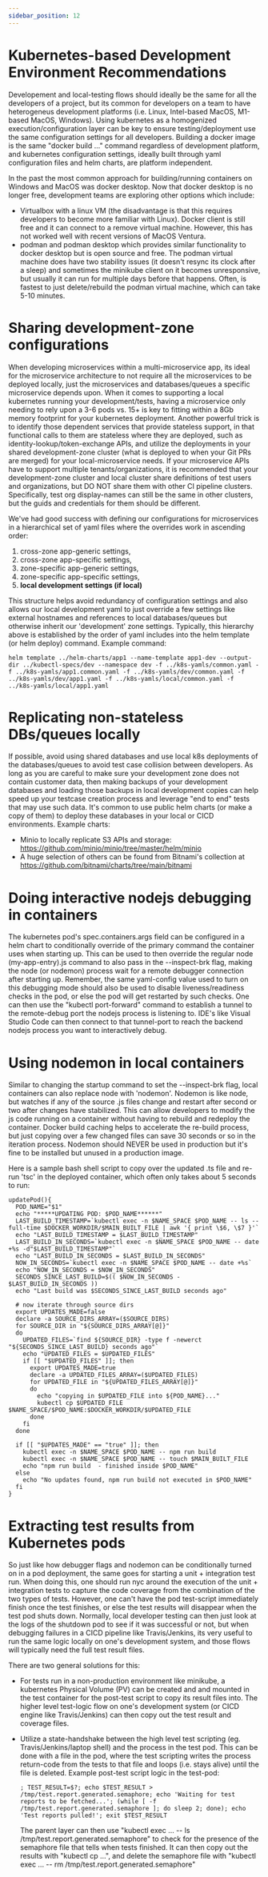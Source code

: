 ```yaml
---
sidebar_position: 12
---
```


# Kubernetes-based Development Environment Recommendations

Developement and local-testing flows should ideally be the same for all the developers of a project, but its
common for developers on a team to have heterogeneus development platforms (i.e. Linux, Intel-based MacOS, M1-based MacOS, Windows).
Using kubernetes as a homogenized execution/configuration layer can be key to ensure testing/deployment
use the same configuration settings for all developers.  Building a docker image is the same "docker build ..." command
regardless of development platform, and kubernetes configuration settings, ideally built through yaml configuration files and 
helm charts, are platform independent.

In the past the most common approach for building/running containers on Windows and MacOS
was docker desktop. Now that docker desktop is no longer free, development teams are exploring other
options which include:
* Virtualbox with a linux VM (the disadvantage is that this requires developers to become more
  familiar with Linux). Docker client is still free and it can connect to a remove virtual
  machine.  However, this has not worked well with recent versions of MacOS Ventura.
* podman and podman desktop which provides similar functionality to docker desktop but is
  open source and free.  The podman virtual machine does have two stability issues (it doesn't resync its
  clock after a sleep) and sometimes the minikube client on it becomes unresponsive, but usually it can run for multiple
  days before that happens.  Often, is fastest to just delete/rebuild the podman virtual machine, which can take 5-10 minutes.

# Sharing development-zone configurations
When developing microservices within a multi-microservice app, its ideal for the microservice architecture to not require all the
microservices to be deployed locally, just the microservices and databases/queues a specific microservice depends upon.  When it comes to
supporting a local kubernetes running your development/tests, having a microservice only needing to rely upon a 3-6 pods vs. 15+ is key to
fitting within a 8Gb memory footprint for your kubernetes deployment.  Another powerful trick is to identify those dependent services that
provide stateless support, in that functional calls to them are stateless where they are deployed, such as identity-lookup/token-exchange
APIs, and utilize the deployments in your shared development-zone cluster (what is deployed to when your Git PRs are merged) for your
local-microservice needs.  If your microservice APIs have to support multiple tenants/organizations, it is recommended that your 
development-zone cluster and local cluster share definitions of test users and organizations, but DO NOT share them with other CI pipeline
clusters. Specifically, test org display-names can still be the same in other clusters, but the guids and credentials for them should be
different.

We've had good success with defining our configurations for microservices in a hierarchical set of yaml files where the overrides
work in ascending order:
1. cross-zone app-generic settings,
2. cross-zone app-specific settings,
3. zone-specific app-generic settings,
4. zone-specific app-specific settings,
5. **local development settings (if local)**

This structure helps avoid redundancy of configuration settings and also allows our local development yaml to just override a few settings
like external hostnames and references to local databases/queues but otherwise inherit our 'development' zone settings.  Typically, this
hierarchy above is established by the order of yaml includes into the helm template (or helm deploy) command.  Example command:
```
helm template ../helm-charts/app1 --name-template app1-dev --output-dir ../kubectl-specs/dev --namespace dev -f ../k8s-yamls/common.yaml -f ../k8s-yamls/app1.common.yaml -f ../k8s-yamls/dev/common.yaml -f ../k8s-yamls/dev/app1.yaml -f ../k8s-yamls/local/common.yaml -f ../k8s-yamls/local/app1.yaml
```

# Replicating non-stateless DBs/queues locally
If possible, avoid using shared databases and use local k8s deployments of the databases/queues to avoid test case collision between 
developers. As long as you are careful to make sure your development zone does not contain customer data, then making backups of your 
development databases and loading those backups in local development copies can help speed up your testcase creation process and 
leverage "end to end" tests that may use such data.  It's common to use public helm charts (or make a copy of them) to deploy these
databases in your local or CICD environments.  Example charts:
 * Minio to locally replicate S3 APIs and storage: https://github.com/minio/minio/tree/master/helm/minio
 * A huge selection of others can be found from Bitnami's collection at https://github.com/bitnami/charts/tree/main/bitnami

# Doing interactive nodejs debugging in containers
The kubernetes pod's spec.containers.args field can be configured in a helm chart to conditionally override of the primary command the 
container uses when starting up.  This can be used to then override the regular node (my-app-entry).js command to also pass in the 
--inspect-brk flag, making the node (or nodemon) process wait for a remote debugger connection after starting up.  Remember, the same 
yaml-config value used to turn on this debugging mode should also be used to disable liveness/readiness checks in the pod, or else the pod 
will get restarted by such checks.  One can then use the "kubectl port-forward" command to establish a tunnel to the remote-debug port the 
nodejs process is listening to.  IDE's like Visual Studio Code can then connect to that tunnel-port to reach the backend nodejs process you 
want to interactively debug.

# Using nodemon in local containers
Similar to changing the startup command to set the --inspect-brk flag, local containers can also replace node with 'nodemon'.  Nodemon is
like node, but watches if any of the source .js files change and restart after second or two after changes have stabilized.  This can 
allow developers to modify the js code running on a container without having to rebuild and redeploy the container.  Docker build caching 
helps to accelerate the re-build process, but just copying over a few changed files can save 30 seconds or so in the iteration process.
Nodemon should NEVER be used in production but it's fine to be installed but unused in a production image.

Here is a sample bash shell script to copy over the updated .ts file and re-run 'tsc' in the deployed container, which often only takes 
about 5 seconds to run:
```
updatePod(){
  POD_NAME="$1"
  echo "*****UPDATING POD: $POD_NAME******"
  LAST_BUILD_TIMESTAMP=`kubectl exec -n $NAME_SPACE $POD_NAME -- ls --full-time $DOCKER_WORKDIR/$MAIN_BUILT_FILE | awk '{ print \$6, \$7 }'`
  echo "LAST_BUILD_TIMESTAMP = $LAST_BUILD_TIMESTAMP"
  LAST_BUILD_IN_SECONDS=`kubectl exec -n $NAME_SPACE $POD_NAME -- date +%s -d"$LAST_BUILD_TIMESTAMP"`
  echo "LAST_BUILD_IN_SECONDS = $LAST_BUILD_IN_SECONDS"
  NOW_IN_SECONDS=`kubectl exec -n $NAME_SPACE $POD_NAME -- date +%s`
  echo "NOW_IN_SECONDS = $NOW_IN_SECONDS"
  SECONDS_SINCE_LAST_BUILD=$(( $NOW_IN_SECONDS - $LAST_BUILD_IN_SECONDS ))
  echo "Last build was $SECONDS_SINCE_LAST_BUILD seconds ago"

  # now iterate through source dirs
  export UPDATES_MADE=false
  declare -a SOURCE_DIRS_ARRAY=($SOURCE_DIRS)
  for SOURCE_DIR in "${SOURCE_DIRS_ARRAY[@]}"
  do
    UPDATED_FILES=`find ${SOURCE_DIR} -type f -newerct "${SECONDS_SINCE_LAST_BUILD} seconds ago"`
    echo "UPDATED_FILES = $UPDATED_FILES"
    if [[ "$UPDATED_FILES" ]]; then
      export UPDATES_MADE=true
      declare -a UPDATED_FILES_ARRAY=($UPDATED_FILES)
      for UPDATED_FILE in "${UPDATED_FILES_ARRAY[@]}"
      do
        echo "copying in $UPDATED_FILE into ${POD_NAME}..."
        kubectl cp $UPDATED_FILE $NAME_SPACE/$POD_NAME:$DOCKER_WORKDIR/$UPDATED_FILE
      done
    fi
  done

  if [[ "$UPDATES_MADE" == "true" ]]; then
    kubectl exec -n $NAME_SPACE $POD_NAME -- npm run build
    kubectl exec -n $NAME_SPACE $POD_NAME -- touch $MAIN_BUILT_FILE
    echo "npm run build  - finished inside $POD_NAME"
  else
    echo "No updates found, npm run build not executed in $POD_NAME"
  fi
}
```

# Extracting test results from Kubernetes pods
So just like how debugger flags and nodemon can be conditionally turned on in a pod deployment, the same goes for starting a unit + 
integration test run.  When doing this, one should run nyc around the execution of the unit + integration tests to capture the code 
coverage from the combination of the two types of tests.  However, one can't have the pod test-script immediately finish once the test 
finishes, or else the test results will disappear when the test pod shuts down.  Normally, local developer testing can then just look at 
the logs of the shutdown pod to see if it was successful or not, but when debugging failures in a CICD pipeline like Travis/Jenkins, its 
very useful to run the same logic locally on one's development system, and those flows will typically need the full test result files.

There are two general solutions for this:
* For tests run in a non-production environment like minikube, a kubernetes Physical Volume (PV) can be created and
and mounted in the test container for the post-test script to copy its result files into.  The higher level test-logic flow on one's
development system (or CICD engine like Travis/Jenkins) can then copy out the test result and coverage files. 

* Utilize a state-handshake between the high level test scripting (eg. Travis/Jenkins/laptop shell) and the process in the
test pod.  This can be done with a file in the pod, where the test scripting writes the process return-code from the tests to that file and
loops (i.e. stays alive) until the file is deleted.  Example post-test script logic in the test-pod:
  ```
  ; TEST_RESULT=$?; echo $TEST_RESULT > /tmp/test.report.generated.semaphore; echo 'Waiting for test reports to be fetched...'; (while [ -f /tmp/test.report.generated.semaphore ]; do sleep 2; done); echo 'Test reports pulled!'; exit $TEST_RESULT
  ```
  The parent layer can then use "kubectl exec ... -- ls /tmp/test.report.generated.semaphore" to check for the presence of the semaphore file 
  that tells when tests finished.  It can then copy out the results with "kubectl cp ...", and delete the semaphore file with "kubectl exec 
  ... -- rm /tmp/test.report.generated.semaphore"
